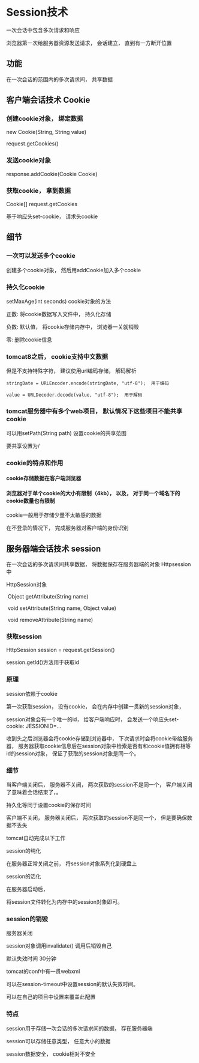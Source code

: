 # Session技术

一次会话中包含多次请求和响应



浏览器第一次给服务器资源发送请求， 会话建立， 直到有一方断开位置



## 功能

在一次会话的范围内的多次请求间， 共享数据



## 客户端会话技术 Cookie



### 创建cookie对象， 绑定数据

new Cookie(String, String value)

request.getCookies()

### 发送cookie对象

response.addCookie(Cookie Cookie)

### 获取cookie， 拿到数据

Cookie[] request.getCookies



基于响应头set-cookie， 请求头cookie



## 细节

### 一次可以发送多个cookie

创建多个cookie对象， 然后用addCookie加入多个cookie



### 持久化cookie

setMaxAge(int seconds) cookie对象的方法

正数: 将cookie数据写入文件中， 持久化存储

负数: 默认值， 将cookie存储内存中， 浏览器一关就销毁

零: 删除cookie信息



### tomcat8之后， cookie支持中文数据

但是不支持特殊字符， 建议使用url编码存储， 解码解析

```
stringDate = URLEncoder.encode(stringDate, "utf-8");  用于编码
```

```
value = URLDecoder.decode(value, "utf-8");  用于解码
```

### tomcat服务器中有多个web项目，  默认情况下这些项目不能共享cookie

可以用setPath(String path) 设置cookie的共享范围

要共享设置为/



### cookie的特点和作用

#### cookie存储数据在客户端浏览器

#### 浏览器对于单个cookie的大小有限制（4kb）， 以及， 对于同一个域名下的cookie数量也有限制

cookie一般用于存储少量不太敏感的数据

在不登录的情况下， 完成服务器对客户端的身份识别



## 服务器端会话技术 session

在一次会话的多次请求间共享数据， 将数据保存在服务器端的对象 Httpsession中



HttpSession对象

​	Object getAttribute(String name)

​	void setAttribute(String name, Object value)

​	void removeAttribute(String name)



### 获取session

HttpSession session = request.getSession()

session.getId()方法用于获取id



### 原理

session依赖于cookie

第一次获取session， 没有cookie， 会在内存中创建一贯新的session对象，



session对象会有一个唯一的id， 给客户端响应时， 会发送一个响应头set-cookie: JESSIONID=...

收到头之后浏览器会将cookie存储到浏览器中， 下次请求时会将cookie带给服务器， 服务器获取cookie信息后在session对象中检索是否有和cookie值拥有相等id的session对象， 保证了获取的session对象是同一个。



### 细节

当客户端关闭后， 服务器不关闭， 两次获取的session不是同一个， 客户端关闭了意味着会话结束了，。

持久化等同于设置cookie的保存时间



客户端不关闭， 服务器关闭后， 两次获取的session不是同一个， 但是要确保数据不丢失



tomcat自动完成以下工作

session的纯化

在服务器正常关闭之前， 将session对象系列化到硬盘上



session的活化

在服务器启动后， 

将session文件转化为内存中的session对象即可。



### session的销毁

服务器关闭

session对象调用invalidate() 调用后销毁自己

默认失效时间 30分钟

tomcat的conf中有一贯webxml

可以在session-timeout中设置session的默认失效时间。

可以在自己的项目中设置来覆盖此配置



### 特点

session用于存储一次会话的多次请求间的数据， 存在服务器端

session可以存储任意类型， 任意大小的数据

session数据安全， cookie相对不安全

